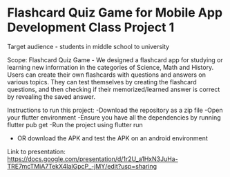 # Flashcard Quiz Game for Mobile App Development Class Project 1

Target audience - students in middle school to university

Scope: Flashcard Quiz Game - We designed a flashcard app for studying or learning new information in the categories of Science, Math and History. Users can create their own flashcards with questions and answers on various topics. They can test themselves by creating the flashcard questions, and then checking if their memorized/learned answer is correct by revealing the saved answer.

Instructions to run this project: 
-Download the repository as a zip file
-Open your flutter environment
-Ensure you have all the dependencies by running flutter pub get
-Run the project using flutter run
- OR download the APK and test the APK on an android environment

Link to presentation: https://docs.google.com/presentation/d/1r2U_a1HxN3JuHa-TRE7mcTMiA7TekX4laIGpcP_-jMY/edit?usp=sharing

